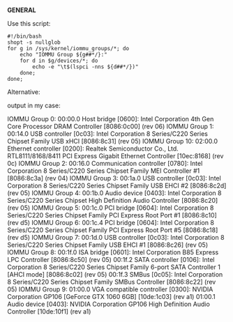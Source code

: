 **GENERAL**

Use this script:

```
#!/bin/bash
shopt -s nullglob
for g in /sys/kernel/iommu_groups/*; do
    echo "IOMMU Group ${g##*/}:"
    for d in $g/devices/*; do
        echo -e "\t$(lspci -nns ${d##*/})"
    done;
done;
```

Alternative:

output in my case:


IOMMU Group 0:
        00:00.0 Host bridge [0600]: Intel Corporation 4th Gen Core Processor DRAM Controller [8086:0c00] (rev 06)
IOMMU Group 1:
        00:14.0 USB controller [0c03]: Intel Corporation 8 Series/C220 Series Chipset Family USB xHCI [8086:8c31] (rev 05)
IOMMU Group 10:
        02:00.0 Ethernet controller [0200]: Realtek Semiconductor Co., Ltd. RTL8111/8168/8411 PCI Express Gigabit Ethernet Controller [10ec:8168] (rev 0c)
IOMMU Group 2:
        00:16.0 Communication controller [0780]: Intel Corporation 8 Series/C220 Series Chipset Family MEI Controller #1 [8086:8c3a] (rev 04)
IOMMU Group 3:
        00:1a.0 USB controller [0c03]: Intel Corporation 8 Series/C220 Series Chipset Family USB EHCI #2 [8086:8c2d] (rev 05)
IOMMU Group 4:
        00:1b.0 Audio device [0403]: Intel Corporation 8 Series/C220 Series Chipset High Definition Audio Controller [8086:8c20] (rev 05)
IOMMU Group 5:
        00:1c.0 PCI bridge [0604]: Intel Corporation 8 Series/C220 Series Chipset Family PCI Express Root Port #1 [8086:8c10] (rev d5)
IOMMU Group 6:
        00:1c.4 PCI bridge [0604]: Intel Corporation 8 Series/C220 Series Chipset Family PCI Express Root Port #5 [8086:8c18] (rev d5)
IOMMU Group 7:
        00:1d.0 USB controller [0c03]: Intel Corporation 8 Series/C220 Series Chipset Family USB EHCI #1 [8086:8c26] (rev 05)
IOMMU Group 8:
        00:1f.0 ISA bridge [0601]: Intel Corporation B85 Express LPC Controller [8086:8c50] (rev 05)
        00:1f.2 SATA controller [0106]: Intel Corporation 8 Series/C220 Series Chipset Family 6-port SATA Controller 1 [AHCI mode] [8086:8c02] (rev 05)
        00:1f.3 SMBus [0c05]: Intel Corporation 8 Series/C220 Series Chipset Family SMBus Controller [8086:8c22] (rev 05)
IOMMU Group 9:
        01:00.0 VGA compatible controller [0300]: NVIDIA Corporation GP106 [GeForce GTX 1060 6GB] [10de:1c03] (rev a1)
        01:00.1 Audio device [0403]: NVIDIA Corporation GP106 High Definition Audio Controller [10de:10f1] (rev a1)







